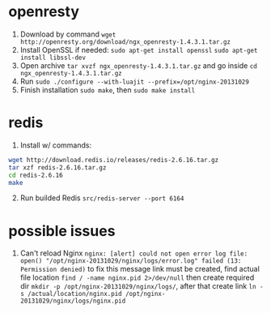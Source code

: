openresty
======

1. Download by command `wget http://openresty.org/download/ngx_openresty-1.4.3.1.tar.gz` 
2. Install OpenSSL if needed:
`sudo apt-get install openssl`
`sudo apt-get install libssl-dev`
3. Open archive `tar xvzf ngx_openresty-1.4.3.1.tar.gz` and go inside `cd ngx_openresty-1.4.3.1.tar.gz`
4. Run `sudo ./configure --with-luajit --prefix=/opt/nginx-20131029`
5. Finish installation `sudo make`, then `sudo make install`


redis
=======
1. Install w/ commands:
```bash
wget http://download.redis.io/releases/redis-2.6.16.tar.gz
tar xzf redis-2.6.16.tar.gz
cd redis-2.6.16
make
```

2. Run builded Redis `src/redis-server --port 6164`

possible issues
==============
1) Can't reload Nginx
`nginx: [alert] could not open error log file: open() "/opt/nginx-20131029/nginx/logs/error.log" failed (13: Permission denied)`
to fix this message link must be created, find actual file location `find / -name nginx.pid 2>/dev/null`  then create required dir `mkdir -p /opt/nginx-20131029/nginx/logs/`, after that create link `ln -s /actual/location/nginx.pid /opt/nginx-20131029/nginx/logs/nginx.pid`